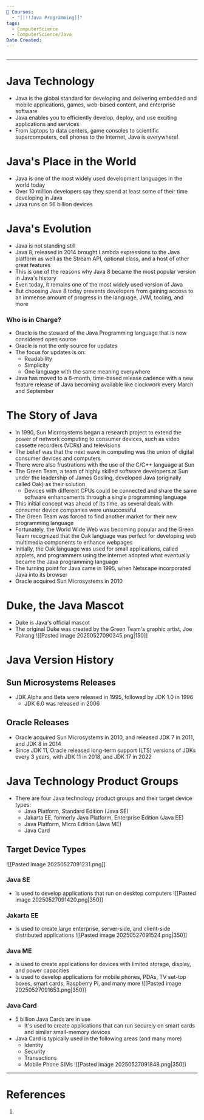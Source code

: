 ```yaml
---
📕 Courses:
  - "[[!!Java Programming]]"
tags:
  - ComputerScience
  - ComputerScience/Java
Date Created:
---
```

```table-of-contents
```
---
# Java Technology
- Java is the global standard for developing and delivering embedded and mobile applications, games, web-based content, and enterprise software
- Java enables you to efficiently develop, deploy, and use exciting applications and services
- From laptops to data centers, game consoles to scientific supercomputers, cell phones to the Internet, Java is everywhere!

# Java's Place in the World
- Java is one of the most widely used development languages in the world today
- Over 10 million developers say they spend at least some of their time developing in Java
- Java runs on 56 billion devices

# Java's Evolution
- Java is not standing still
- Java 8, released in 2014 brought Lambda expressions to the Java platform as well as the Stream API, optional class, and a host of other great features
- This is one of the reasons why Java 8 became the most popular version in Java's history
- Even today, it remains one of the most widely used version of Java
- But choosing Java 8 today prevents developers from gaining access to an immense amount of progress in the language, JVM, tooling, and more
### Who is in Charge?
- Oracle is the steward of the Java Programming language that is now considered open source
- Oracle is not the only source for updates
- The focus for updates is on:
	- Readability
	- Simplicity
	- One language with the same meaning everywhere
- Java has moved to a 6-month, time-based release cadence with a new feature release of Java becoming available like clockwork every March and September

# The Story of Java
- In 1990, Sun Microsystems began a research project to extend the power of network computing to consumer devices, such as video cassette recorders (VCRs) and televisions
- The belief was that the next wave in computing was the union of digital consumer devices and computers
- There were also frustrations with the use of the C/C++ language at Sun
- The Green Team, a team of highly skilled software developers at Sun under the leadership of James Gosling, developed Java (originally called Oak) as their solution
	- Devices with different CPUs could be connected and share the same software enhancements through a single programming language
- This initial concept was ahead of its time, as several deals with consumer device companies were unsuccessful
- The Green Team was forced to find another market for their new programming language
- Fortunately, the World Wide Web was becoming popular and the Green Team recognized that the Oak language was perfect for developing web multimedia components to enhance webpages
- Initially, the Oak language was used for small applications, called applets, and programmers using the internet adopted what eventually became the Java programming language
- The turning point for Java came in 1995, when Netscape incorporated Java into its browser
- Oracle acquired Sun Microsystems in 2010

# Duke, the Java Mascot
- Duke is Java's official mascot
- The original Duke was created by the Green Team's graphic artist, Joe Palrang
 ![[Pasted image 20250527090345.png|150]]

# Java Version History
## Sun Microsystems Releases
- JDK Alpha and Beta were released in 1995, followed by JDK 1.0 in 1996
	- JDK 6.0 was released in 2006
## Oracle Releases
- Oracle acquired Sun Microsystems in 2010, and released JDK 7 in 2011, and JDK 8 in 2014
- Since JDK 11, Oracle released long-term support (LTS) versions of JDKs every 3 years, with JDK 11 in 2018, and JDK 17 in 2022

# Java Technology Product Groups
- There are four Java technology product groups and their target device types:
	- Java Platform, Standard Edition (Java SE)
	- Jakarta EE, formerly Java Platform, Enterprise Edition (Java EE)
	- Java Platform, Micro Edition (Java ME)
	- Java Card
## Target Device Types
![[Pasted image 20250527091231.png]]
### Java SE
- Is used to develop applications that run on desktop computers
![[Pasted image 20250527091420.png|350]]
### Jakarta EE
- Is used to create large enterprise, server-side, and client-side distributed applications
![[Pasted image 20250527091524.png|350]]
### Java ME
- Is used to create applications for devices with limited storage, display, and power capacities
- Is used to develop applications for mobile phones, PDAs, TV set-top boxes, smart cards, Raspberry Pi, and many more
![[Pasted image 20250527091653.png|350]]
### Java Card
- 5 billion Java Cards are in use
	- It's used to create applications that can run securely on smart cards and similar small-memory devices
- Java Card is typically used in the following areas (and many more)
	- Identity
	- Security
	- Transactions
	- Mobile Phone SIMs
![[Pasted image 20250527091848.png|350]]
---
# References
1. 
